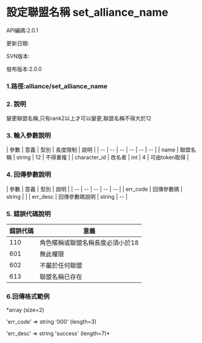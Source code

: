 # 設定聯盟名稱 set_alliance_name

API編碼:2.0.1

> 

更新日期:

> 

SVN版本:

> 

發布版本:2.0.0
### 1.路徑:alliance/set_alliance_name

### 2. 說明

變更聯盟名稱,只有rank2以上才可以變更,聯盟名稱不得大於12
### 3. 輸入參數說明


| 參數 | 意義 | 型別 | 長度限制 | 說明 |
| -- | -- | -- | -- | -- | -- |
| name | 聯盟名稱 | string | 12 | 不得重複 |
| character_id | 改名者 | int | 4 | 可由token取得 |

### 4. 回傳參數說明
| 參數 | 意義 | 型別 | 說明 |
| -- | -- | -- | -- | -- |
| err_code | 回傳參數碼 | string |  |
| err_desc | 回傳參數碼說明 | string | -- |


### 5. 錯誤代碼說明
|錯誤代碼|意義|
|--|--|
|110|角色暱稱或聯盟名稱長度必須小於18|
|601|無此權限|
|602|不屬於任何聯盟|
|613|聯盟名稱已存在|

### 6.回傳格式範例

*array (size=2)
> 


  'err_code' => string '000' (length=3)
> 


  'err_desc' => string 'success' (length=7)*

